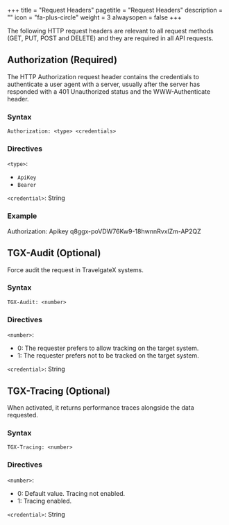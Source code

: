+++
title = "Request Headers"
pagetitle = "Request Headers"
description = ""
icon = "fa-plus-circle"
weight = 3
alwaysopen = false
+++

The following HTTP request headers are relevant to all request methods (GET, PUT, POST and DELETE) and they are required in all API requests.


## Authorization (Required)

The HTTP Authorization request header contains the credentials to authenticate a user agent with a server, usually after the server has responded with a 401 Unauthorized status and the WWW-Authenticate header.	

### Syntax

```
Authorization: <type> <credentials>
```

### Directives

`<type>`:
- `ApiKey`
- `Bearer`

`<credential>`: String

### Example
Authorization: Apikey q8ggx-poVDW76Kw9-18hwnnRvxlZm-AP2QZ

## TGX-Audit (Optional)

Force audit the request in TravelgateX systems.

### Syntax

```
TGX-Audit: <number>
```

### Directives

`<number>`:
- 0: The requester prefers to allow tracking on the target system.
- 1: The requester prefers not to be tracked on the target system.

`<credential>`: String

## TGX-Tracing (Optional)

When activated, it returns performance traces alongside the data requested.

### Syntax

```
TGX-Tracing: <number>
```

### Directives

`<number>`:
- 0: Default value. Tracing not enabled.
- 1: Tracing enabled.

`<credential>`: String
